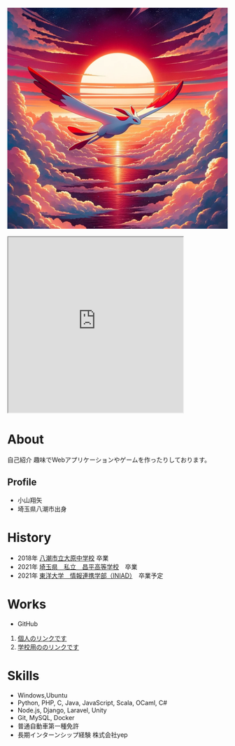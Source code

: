 ![お気に入りアイコン](red-bard.png)

<iframe src="https://openprocessing.org/sketch/2207152/embed/" width="400" height="400"></iframe>

# About
自己紹介
趣味でWebアプリケーションやゲームを作ったりしております。

## Profile
- 小山翔矢
- 埼玉県八潮市出身

# History
- 2018年 [八潮市立大原中学校](https://www15.schoolweb.ne.jp/swas/index.php?id=1120027) 卒業
- 2021年 [埼玉県　私立　昌平高等学校](https://www.shohei.sugito.saitama.jp/contents/hs/)　卒業
- 2021年 [東洋大学　情報連携学部（INIAD）](https://www.iniad.org/)　卒業予定

# Works
- GitHub
1. [個人のリンクです](https://github.com/shoya-koyama)
2. [学校用ののリンクです](https://github.com/s1f102103189)

# Skills
- Windows,Ubuntu
- Python, PHP, C, Java, JavaScript, Scala, OCaml, C#
- Node.js, Django, Laravel, Unity
- Git, MySQL, Docker
- 普通自動車第一種免許
- 長期インターンシップ経験
株式会社yep
